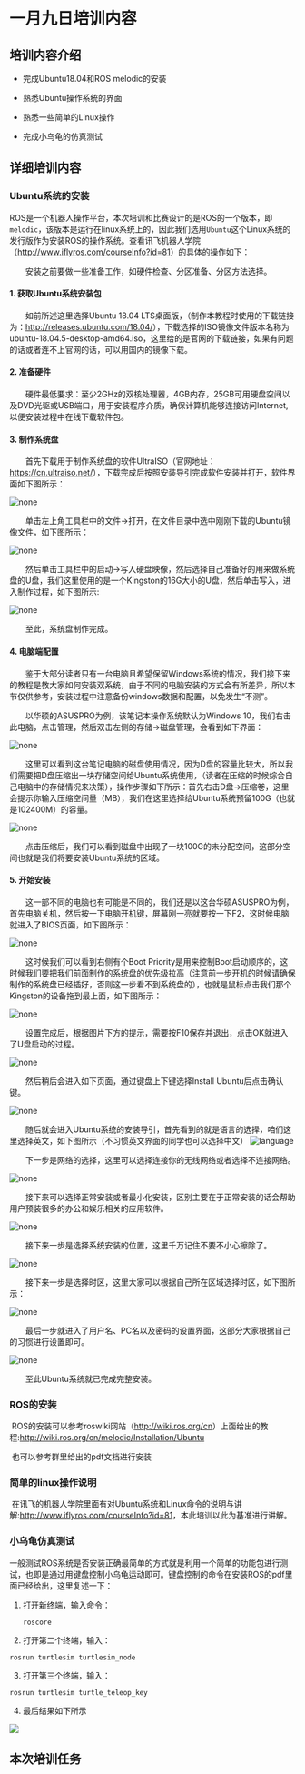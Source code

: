 # 一月九日培训内容

## 培训内容介绍

- 完成Ubuntu18.04和ROS melodic的安装

- 熟悉Ubuntu操作系统的界面

- 熟悉一些简单的Linux操作

- 完成小乌龟的仿真测试

## 详细培训内容

### Ubuntu系统的安装

​        ROS是一个机器人操作平台，本次培训和比赛设计的是ROS的一个版本，即`melodic`，该版本是运行在linux系统上的，因此我们选用`Ubuntu`这个Linux系统的发行版作为安装ROS的操作系统。查看讯飞机器人学院（<http://www.iflyros.com/courseInfo?id=81>）的具体的操作如下：

  安装之前要做一些准备工作，如硬件检查、分区准备、分区方法选择。
#### 1. **获取Ubuntu系统安装包**

  如前所述这里选择Ubuntu 18.04 LTS桌面版，（制作本教程时使用的下载链接为：<http://releases.ubuntu.com/18.04/>），下载选择的ISO镜像文件版本名称为ubuntu-18.04.5-desktop-amd64.iso，这里给的是官网的下载链接，如果有问题的话或者连不上官网的话，可以用国内的镜像下载。
#### 2. **准备硬件**

  硬件最低要求：至少2GHz的双核处理器，4GB内存，25GB可用硬盘空间以及DVD光驱或USB端口，用于安装程序介质，确保计算机能够连接访问Internet,以便安装过程中在线下载软件包。
#### 3. **制作系统盘**

  首先下载用于制作系统盘的软件UltraISO（官网地址：<https://cn.ultraiso.net/>），下载完成后按照安装导引完成软件安装并打开，软件界面如下图所示：

![none](../picture/a66c68c78f8f877872179415d8460952.jpg)

  单击左上角工具栏中的文件->打开，在文件目录中选中刚刚下载的Ubuntu镜像文件，如下图所示：

![none](../picture/de133d29206582e7334973ff4f13c3c3.png)

  然后单击工具栏中的启动->写入硬盘映像，然后选择自己准备好的用来做系统盘的U盘，我们这里使用的是一个Kingston的16G大小的U盘，然后单击写入，进入制作过程，如下图所示:

![none](../picture/088971fe434920296efd2b175f9892ad.png)

  至此，系统盘制作完成。
#### 4. **电脑端配置**

  鉴于大部分读者只有一台电脑且希望保留Windows系统的情况，我们接下来的教程是教大家如何安装双系统，由于不同的电脑安装的方式会有所差异，所以本节仅供参考，安装过程中注意备份windows数据和配置，以免发生“不测”。

  以华硕的ASUSPRO为例，该笔记本操作系统默认为Windows 10，我们右击此电脑，点击管理，然后双击左侧的存储->磁盘管理，会看到如下界面：

![none](../picture/c468356739efb847a543c8fa3d534d32.png)

  这里可以看到这台笔记电脑的磁盘使用情况，因为D盘的容量比较大，所以我们需要把D盘压缩出一块存储空间给Ubuntu系统使用，（读者在压缩的时候综合自己电脑中的存储情况来决策），操作步骤如下所示：首先右击D盘->压缩卷，这里会提示你输入压缩空间量（MB），我们在这里选择给Ubuntu系统预留100G（也就是102400M）的容量。

![none](../picture/c3de3f9196968a7b091a1d909dad64b3.png)

  点击压缩后，我们可以看到磁盘中出现了一块100G的未分配空间，这部分空间也就是我们将要安装Ubuntu系统的区域。
#### 5. **开始安装**

  这一部不同的电脑也有可能是不同的，我们还是以这台华硕ASUSPRO为例，首先电脑关机，然后按一下电脑开机键，屏幕刚一亮就要按一下F2，这时候电脑就进入了BIOS页面，如下图所示：

![none](../picture/e4c1f786883ccda2dd17a66b1ec93d7f.jpeg)

  这时候我们可以看到右侧有个Boot Priority是用来控制Boot启动顺序的，这时候我们要把我们前面制作的系统盘的优先级拉高（注意前一步开机的时候请确保制作的系统盘已经插好，否则这一步看不到系统盘的），也就是鼠标点击我们那个Kingston的设备拖到最上面，如下图所示：

![none](../picture/6d56903560b94e38159c550c092cdfcd.jpeg)

  设置完成后，根据图片下方的提示，需要按F10保存并退出，点击OK就进入了U盘启动的过程。

![none](../picture/d629b9bf01cdbe82264dc4f5a8eb14d8.jpeg)

  然后稍后会进入如下页面，通过键盘上下键选择Install Ubuntu后点击确认键。

![none](../picture/2b92901997cffb9abc2802f5383bfe0a.jpeg)

  随后就会进入Ubuntu系统的安装导引，首先看到的就是语言的选择，咱们这里选择英文，如下图所示（不习惯英文界面的同学也可以选择中文）
![language](../picture/language.png)

  下一步是网络的选择，这里可以选择连接你的无线网络或者选择不连接网络。

![none](../picture/41f6e49723f3c84c3a64415ba33cd052.png)

  接下来可以选择正常安装或者最小化安装，区别主要在于正常安装的话会帮助用户预装很多的办公和娱乐相关的应用软件。

![none](../picture/a84149f6b6485c1015ed511123a2b1f1.png)

  接下来一步是选择系统安装的位置，这里千万记住不要不小心擦除了。

![none](../picture/00ac509ace3d332963879154b1f569e7.png)

  接下来一步是选择时区，这里大家可以根据自己所在区域选择时区，如下图所示：

![none](../picture/e7d3b00b3494d2ebee40bdf8aac92e90.png)

  最后一步就进入了用户名、PC名以及密码的设置界面，这部分大家根据自己的习惯进行设置即可。

![none](../picture/f361c54a94301868a6894ce6d5d1ca18.png)

  至此Ubuntu系统就已完成完整安装。

### ROS的安装

​       ROS的安装可以参考roswiki网站（<http://wiki.ros.org/cn>）上面给出的教程:<http://wiki.ros.org/cn/melodic/Installation/Ubuntu>

​       也可以参考群里给出的pdf文档进行安装

### 简单的linux操作说明

​       在讯飞的机器人学院里面有对Ubuntu系统和Linux命令的说明与讲解:<http://www.iflyros.com/courseInfo?id=81>，本此培训以此为基准进行讲解。

### 小乌龟仿真测试

​      一般测试ROS系统是否安装正确最简单的方式就是利用一个简单的功能包进行测试，也即是通过用键盘控制小乌龟运动即可。键盘控制的命令在安装ROS的pdf里面已经给出，这里复述一下：

1. 打开新终端，输入命令：

   ```roscore```

 2. 打开第二个终端，输入：

 ```
 rosrun turtlesim turtlesim_node
 ```

 3. 打开第三个终端，输入：

 ```
 rosrun turtlesim turtle_teleop_key
 ```
4. 最后结果如下所示

![](../picture/turtle.png)

## 本次培训任务










